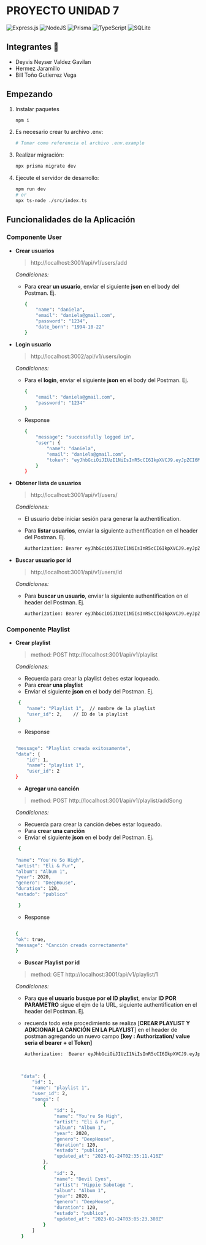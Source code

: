 # PROYECTO UNIDAD 7


 ![Express.js](https://img.shields.io/badge/express.js-%23404d59.svg?style=for-the-badge&logo=express&logoColor=%2361DAFB) ![NodeJS](https://img.shields.io/badge/node.js-6DA55F?style=for-the-badge&logo=node.js&logoColor=white) ![Prisma](https://img.shields.io/badge/Prisma-3982CE?style=for-the-badge&logo=Prisma&logoColor=white) ![TypeScript](https://img.shields.io/badge/typescript-%23007ACC.svg?style=for-the-badge&logo=typescript&logoColor=white) ![SQLite](https://img.shields.io/badge/sqlite-%2307405e.svg?style=for-the-badge&logo=sqlite&logoColor=white)

## Integrantes 🚀

- Deyvis Neyser Valdez Gavilan
- Hermez Jaramillo
- Bill Toño Gutierrez Vega

## Empezando

1. Instalar paquetes

   ```bash
   npm i
   ```

2. Es necesario crear tu archivo .env:

   ```bash
   # Tomar como referencia el archivo .env.example
   ```

3. Realizar migración:

   ```bash
   npx prisma migrate dev
   ```

4. Ejecute el servidor de desarrollo:

   ```bash
   npm run dev
   # or
   npx ts-node ./src/index.ts
   ```

## Funcionalidades de la Aplicación

### Componente User

- **Crear usuarios**

  > http://localhost:3001/api/v1/users/add

  _Condiciones:_

  - Para **crear un usuario**, enviar el siguiente **json** en el body del Postman. Ej.

    ```bash
    {
        "name": "daniela",
        "email": "daniela@gmail.com",
        "password": "1234",
        "date_born": "1994-10-22"
    }
    ```

- **Login usuario**

  > http://localhost:3002/api/v1/users/login

  _Condiciones:_

  - Para el **login**, enviar el siguiente **json** en el body del Postman. Ej.

    ```bash
    {
        "email": "daniela@gmail.com",
        "password": "1234"
    }
    ```

  - Response

    ```bash
    {
        "message": "successfully logged in",
        "user": {
            "name": "daniela",
            "email": "daniela@gmail.com",
            "token": "eyJhbGciOiJIUzI1NiIsInR5cCI6IkpXVCJ9.eyJpZCI6MSwibmFtZSI6ImRhbmllbGEiLCJlbWFpbCI6ImRhbmllbGFAZ21haWwuY29tIiwiaWF0IjoxNjc0NTE5ODUyLCJleHAiOjE2NzQ1MTk5MzJ9.Hk50X3GCZ-hfk6CiNDgKJGSzRDXsxFSdXNIvTD8fODU"
        }
    }
    ```

- **Obtener lista de usuarios**

  > http://localhost:3001/api/v1/users/

  _Condiciones:_

  - El usuario debe iniciar sesión para generar la authentification.

  - Para **listar usuarios**, enviar la siguiente authentification en el header del Postman. Ej.

    ```bash
    Authorization: Bearer eyJhbGciOiJIUzI1NiIsInR5cCI6IkpXVCJ9.eyJpZCI6OSwibmFtZSI6ImdpbGxpYW4iLCJlbWFpbCI6ImdpbGxpYW5AZ21haWwuY29tIiwiaWF0IjoxNjc0MzY2ODM2LCJleHAiOjE2NzQzNjY4ODZ9.OUa1KqBxHi1v0_sILVbQCHLTAUj70XQCO9p8Q81cBbg
    ```

- **Buscar usuario por id**

  > http://localhost:3001/api/v1/users/id

  _Condiciones:_

  - Para **buscar un usuario**, enviar la siguiente authentification en el header del Postman. Ej.

    ```bash
    Authorization: Bearer eyJhbGciOiJIUzI1NiIsInR5cCI6IkpXVCJ9.eyJpZCI6OSwibmFtZSI6ImdpbGxpYW4iLCJlbWFpbCI6ImdpbGxpYW5AZ21haWwuY29tIiwiaWF0IjoxNjc0MzY2ODM2LCJleHAiOjE2NzQzNjY4ODZ9.OUa1KqBxHi1v0_sILVbQCHLTAUj70XQCO9p8Q81cBbg
    ```



### Componente Playlist

- **Crear playlist**

   >method: POST
   > http://localhost:3001/api/v1/playlist  

  _Condiciones:_


   - Recuerda para crear la playlist debes estar loqueado.
   - Para **crear una playlist**
   - Enviar el siguiente **json** en el body del Postman. Ej.

   ```bash
    {
       "name": "Playlist 1",  // nombre de la playlist
       "user_id": 2,    // ID de la playlist
    }
    ```

     - Response

    ```bash
   
    "message": "Playlist creada exitosamente",
    "data": {
        "id": 1,
        "name": "playlist 1",
        "user_id": 2
    }
  
    ```

    - **Agregar una canción**
   > method: POST
   > http://localhost:3001/api/v1/playlist/addSong

  _Condiciones:_

   - Recuerda para crear la canción debes estar loqueado.
   - Para **crear una canción**
   - Enviar el siguiente **json** en el body del Postman. Ej.

   ```bash
    {
       
  "name": "You're So High",
  "artist": "Eli & Fur",
  "album": "Album 1",
  "year": 2020,
  "genero": "DeepHouse",
  "duration": 120,
  "estado": "publico"

    }
    ```

     - Response

    ```bash
   
    {
    "ok": true,
    "message": "Canción creada correctamente"
    }
  
    ```


    - **Buscar Playlist por id**
   > method: GET
   > http://localhost:3001/api/v1/playlist/1

  _Condiciones:_

  - Para **que el usuario busque por  el ID playlist**, enviar 
  **ID POR PARAMETRO** sigue el ejm de la URL, siguiente authentification en el header del Postman. Ej.

  - recuerda todo este procedimiento se realiza [**CREAR PLAYLIST Y ADICIONAR LA CANCIÓN EN LA PLAYLIST**] en el header de
   postman agregando un nuevo campo  **[key : Authorization/ value seria el bearer + el Token]**
 
    ```bash
    Authorization:  Bearer eyJhbGciOiJIUzI1NiIsInR5cCI6IkpXVCJ9.eyJpZCI6OSwibmFtZSI6ImdpbGxpYW4iLCJlbWFpbCI6ImdpbGxpYW5AZ21haWwuY29tIiwiaWF0IjoxNjc0MzY2ODM2LCJleHAiOjE2NzQzNjY4ODZ9.OUa1KqBxHi1v0_sILVbQCHLTAUj70XQCO9p8Q81cBbg
    ```

  ```bash

    
    "data": {
        "id": 1,
        "name": "playlist 1",
        "user_id": 2,
        "songs": [
            {
                "id": 1,
                "name": "You're So High",
                "artist": "Eli & Fur",
                "album": "Album 1",
                "year": 2020,
                "genero": "DeepHouse",
                "duration": 120,
                "estado": "publico",
                "updated_at": "2023-01-24T02:35:11.416Z"
            },
            {
                "id": 2,
                "name": "Devil Eyes",
                "artist": "Hippie Sabotage ",
                "album": "Album 1",
                "year": 2020,
                "genero": "DeepHouse",
                "duration": 120,
                "estado": "publico",
                "updated_at": "2023-01-24T03:05:23.308Z"
            }
        ]
    }


```